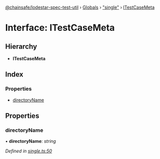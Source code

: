 [@chainsafe/lodestar-spec-test-util](../README.md) › [Globals](../globals.md) › ["single"](../modules/_single_.md) › [ITestCaseMeta](_single_.itestcasemeta.md)

# Interface: ITestCaseMeta

## Hierarchy

* **ITestCaseMeta**

## Index

### Properties

* [directoryName](_single_.itestcasemeta.md#directoryname)

## Properties

###  directoryName

• **directoryName**: *string*

*Defined in [single.ts:50](https://github.com/ChainSafe/lodestar/blob/1b619203f/packages/lodestar-spec-test-util/src/single.ts#L50)*
